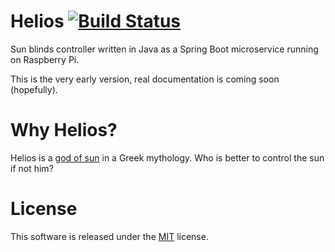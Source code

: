 # Helios <a href="https://github.com/mwierzchowski/helios/actions"><img src="https://github.com/mwierzchowski/helios/workflows/Continous%20Integration/badge.svg?branch=feature%2Fadd-cicd" alt="Build Status" style="max-width:100%;"></a>

Sun blinds controller written in Java as a Spring Boot microservice running on Raspberry Pi.

This is the very early version, real documentation is coming soon (hopefully). 

# Why Helios?
Helios is a [god of sun](https://en.wikipedia.org/wiki/Helios) in a Greek mythology. Who is better to
control the sun if not him? 

# License
This software is released under the [MIT](LICENSE) license.
